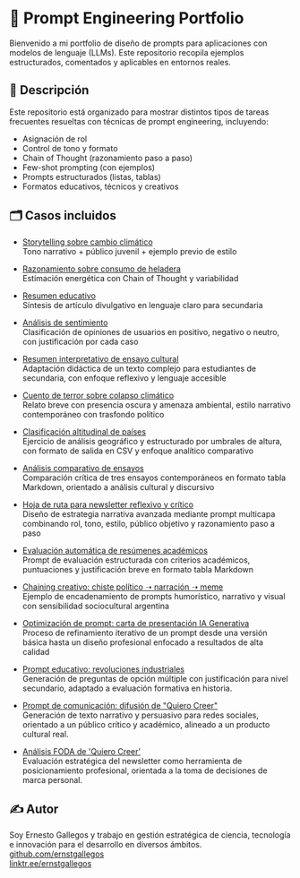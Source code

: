 # 🧠 Prompt Engineering Portfolio

Bienvenido a mi portfolio de diseño de prompts para aplicaciones con modelos de lenguaje (LLMs). Este repositorio recopila ejemplos estructurados, comentados y aplicables en entornos reales.

## 📘 Descripción

Este repositorio está organizado para mostrar distintos tipos de tareas frecuentes resueltas con técnicas de prompt engineering, incluyendo:
- Asignación de rol
- Control de tono y formato
- Chain of Thought (razonamiento paso a paso)
- Few-shot prompting (con ejemplos)
- Prompts estructurados (listas, tablas)
- Formatos educativos, técnicos y creativos

## 🗂️ Casos incluidos





- [Storytelling sobre cambio climático](./storytelling-cambio-climatico.md)  
  Tono narrativo + público juvenil + ejemplo previo de estilo

- [Razonamiento sobre consumo de heladera](./razonamiento-heladera.md)  
  Estimación energética con Chain of Thought y variabilidad

- [Resumen educativo](./resumen-educativo.md)  
  Síntesis de artículo divulgativo en lenguaje claro para secundaria

- [Análisis de sentimiento](./analisis-sentimiento.md)  
  Clasificación de opiniones de usuarios en positivo, negativo o neutro, con justificación por cada caso

- [Resumen interpretativo de ensayo cultural](./resumen-esfinge.md)  
  Adaptación didáctica de un texto complejo para estudiantes de secundaria, con enfoque reflexivo y lenguaje accesible

- [Cuento de terror sobre colapso climático](./cuento-terror-colapso.md)  
  Relato breve con presencia oscura y amenaza ambiental, estilo narrativo contemporáneo con trasfondo político

- [Clasificación altitudinal de países](./clasificacion-altura-paises.md)  
  Ejercicio de análisis geográfico y estructurado por umbrales de altura, con formato de salida en CSV y enfoque analítico comparativo

- [Análisis comparativo de ensayos](./analisis-comparativo-ensayos.md)  
  Comparación crítica de tres ensayos contemporáneos en formato tabla Markdown, orientado a análisis cultural y discursivo

- [Hoja de ruta para newsletter reflexivo y crítico](./hoja-ruta-newsletter-multicapa.md)  
  Diseño de estrategia narrativa avanzada mediante prompt multicapa combinando rol, tono, estilo, público objetivo y razonamiento paso a paso

- [Evaluación automática de resúmenes académicos](./evaluacion-outputs-congreso.md)  
  Prompt de evaluación estructurada con criterios académicos, puntuaciones y justificación breve en formato tabla Markdown

- [Chaining creativo: chiste político ➝ narración ➝ meme](./chiste-politico-chaining.md)  
  Ejemplo de encadenamiento de prompts humorístico, narrativo y visual con sensibilidad sociocultural argentina

- [Optimización de prompt: carta de presentación IA Generativa](./optimizacion-prompt-carta-consultor.md)  
  Proceso de refinamiento iterativo de un prompt desde una versión básica hasta un diseño profesional enfocado a resultados de alta calidad

- [Prompt educativo: revoluciones industriales](./prompt-educacion-revoluciones-industriales.md)  
  Generación de preguntas de opción múltiple con justificación para nivel secundario, adaptado a evaluación formativa en historia.

- [Prompt de comunicación: difusión de "Quiero Creer"](./prompt-comunicacion-quiero-creer.md)  
  Generación de texto narrativo y persuasivo para redes sociales, orientado a un público crítico y académico, alineado a un producto cultural real.

- [Análisis FODA de 'Quiero Creer'](./foda-quiero-creer.md)  
  Evaluación estratégica del newsletter como herramienta de posicionamiento profesional, orientada a la toma de decisiones de marca personal.

## ✍️ Autor

Soy Ernesto Gallegos y trabajo en gestión estratégica de ciencia, tecnología e innovación para el desarrollo en diversos ámbitos.  
[github.com/ernstgallegos](https://github.com/ernstgallegos)  
[linktr.ee/ernstgallegos](https://linktr.ee/ernstgallegos)
